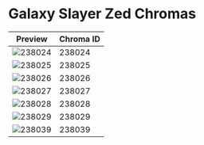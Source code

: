 # Galaxy Slayer Zed Chromas

| Preview | Chroma ID |
|---------|-----------|
| ![238024](https://raw.communitydragon.org/latest/plugins/rcp-be-lol-game-data/global/default/v1/champion-chroma-images/238/238024.png) | 238024 |
| ![238025](https://raw.communitydragon.org/latest/plugins/rcp-be-lol-game-data/global/default/v1/champion-chroma-images/238/238025.png) | 238025 |
| ![238026](https://raw.communitydragon.org/latest/plugins/rcp-be-lol-game-data/global/default/v1/champion-chroma-images/238/238026.png) | 238026 |
| ![238027](https://raw.communitydragon.org/latest/plugins/rcp-be-lol-game-data/global/default/v1/champion-chroma-images/238/238027.png) | 238027 |
| ![238028](https://raw.communitydragon.org/latest/plugins/rcp-be-lol-game-data/global/default/v1/champion-chroma-images/238/238028.png) | 238028 |
| ![238029](https://raw.communitydragon.org/latest/plugins/rcp-be-lol-game-data/global/default/v1/champion-chroma-images/238/238029.png) | 238029 |
| ![238039](https://raw.communitydragon.org/latest/plugins/rcp-be-lol-game-data/global/default/v1/champion-chroma-images/238/238039.png) | 238039 |
